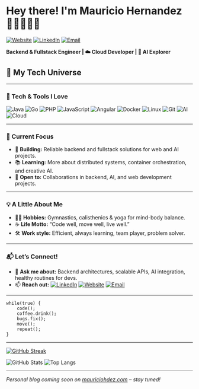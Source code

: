 
# Hey there! I'm Mauricio Hernandez 👨‍💻🤸‍♂️🚀

[![Website](https://img.shields.io/badge/-mauriciohdez.com-4285F4?style=flat&logo=googlechrome)](https://mauriciohdez.com)
[![LinkedIn](https://img.shields.io/badge/-Let's_Connect-0A66C2?style=flat&logo=linkedin)](https://www.linkedin.com/in/mauricio-hernandez-reyes-soft/)
[![Email](https://img.shields.io/badge/-📧_Email_me-D14836?style=flat&logo=gmail)](mailto:mauricio@cloudfrog.com.mx)

**Backend & Fullstack Engineer | ☁️ Cloud Developer | 🤖 AI Explorer**

## 🚀 My Tech Universe
---

### 🔧 Tech & Tools I Love

![Java](https://img.shields.io/badge/-Java-007396?logo=java&logoColor=white)
![Go](https://img.shields.io/badge/-Go-00ADD8?logo=go&logoColor=white)
![PHP](https://img.shields.io/badge/-PHP-777BB4?logo=php&logoColor=white)
![JavaScript](https://img.shields.io/badge/-JavaScript-F7DF1E?logo=javascript&logoColor=black)
![Angular](https://img.shields.io/badge/-Angular-DD0031?logo=angular&logoColor=white)
![Docker](https://img.shields.io/badge/-Docker-2496ED?logo=docker)
![Linux](https://img.shields.io/badge/-Linux-FCC624?logo=linux&logoColor=black)
![Git](https://img.shields.io/badge/-Git-F05032?logo=git&logoColor=white)
![AI](https://img.shields.io/badge/-AI-272727?logo=openai&logoColor=white)
![Cloud](https://img.shields.io/badge/-Cloud-4285F4?logo=cloudflare&logoColor=white)

---

### 🌟 Current Focus

- 🔭 **Building:** Reliable backend and fullstack solutions for web and AI projects.
- 📚 **Learning:** More about distributed systems, container orchestration, and creative AI.
- 🤝 **Open to:** Collaborations in backend, AI, and web development projects.

---

### 💡 A Little About Me

- 🤸‍♂️ **Hobbies:** Gymnastics, calisthenics & yoga for mind-body balance.
- ☕ **Life Motto:** “Code well, move well, live well.”
- 🛠️ **Work style:** Efficient, always learning, team player, problem solver.

---

### 📬 Let’s Connect!

- 💬 **Ask me about:** Backend architectures, scalable APIs, AI integration, healthy routines for devs.
- 📫 **Reach out:**
  [![LinkedIn](https://img.shields.io/badge/-LinkedIn_Mauricio-0A66C2?style=for-the-badge&logo=linkedin)](https://www.linkedin.com/in/mauricio-hernandez-reyes-soft/)
  [![Website](https://img.shields.io/badge/-Visit_my_website-4285F4?style=for-the-badge&logo=googlechrome&logoColor=white)](https://mauriciohdez.com)
  [![Email](https://img.shields.io/badge/-Email_me-D14836?style=for-the-badge&logo=gmail)](mailto:mauricio@cloudfrog.com.mx)

---

```text
while(true) {
    code();
    coffee.drink();
    bugs.fix();
    move();
    repeat();
}
```

---

[![GitHub Streak](https://streak-stats.demolab.com?user=TUXONH&theme=highcontrast&border_radius=7&hide_border=true&exclude_days=Sun%2CSat&card_width=467)](#)

![GitHub Stats](https://github-readme-stats.vercel.app/api?username=TUXONH&show_icons=true&theme=radical&hide_title=true)
![Top Langs](https://github-readme-stats.vercel.app/api/top-langs/?username=TUXONH&layout=compact&theme=radical)

---

*Personal blog coming soon on [mauriciohdez.com](https://mauriciohdez.com) – stay tuned!*
